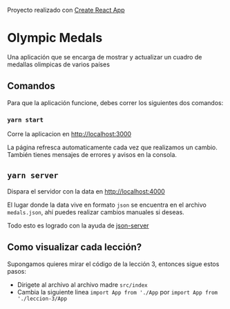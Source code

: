 Proyecto realizado con [Create React App](https://github.com/facebook/create-react-app)

# Olympic Medals

Una aplicación que se encarga de mostrar y actualizar un cuadro de medallas olimpicas de varios países

## Comandos

Para que la aplicación funcione, debes correr los siguientes dos comandos:

### `yarn start`

Corre la aplicacion en [http://localhost:3000](http://localhost:3000)

La página refresca automaticamente cada vez que realizamos un cambio.<br />
También tienes mensajes de errores y avisos en la consola.

## `yarn server`

Dispara el servidor con la data en [http://localhost:4000](http://localhost:4000)

El lugar donde la data vive en formato `json` se encuentra en el archivo `medals.json`, ahí puedes realizar cambios manuales si deseas.

Todo esto es logrado con la ayuda de [json-server](https://github.com/typicode/json-server)

## Como visualizar cada lección?

Supongamos quieres mirar el código de la lección 3, entonces sigue estos pasos:

- Dirigete al archivo al archivo madre `src/index`
- Cambia la siguiente linea `import App from './App` por `import App from './leccion-3/App`
